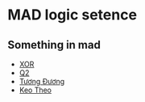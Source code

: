 # MAD logic setence
## Something in mad
- [XOR](#XOR.py)
- [Q2](#Q2.py)
- [Tương Đương](#tuongduong.py)
- [Keo Theo](#keotheo.py)
